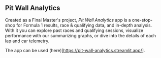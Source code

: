 ## Pit Wall Analytics

Created as a Final Master's project, _Pit Wall Analytics_ app is a one-stop-shop for Formula 1 results, 
race & qualifying data, and in-depth analysis. With it you can explore past races and qualifying sessions,
visualize performance with our summarizing graphs, or dive into the details of each
lap and car telemetry.
    

The app can be used (here)[https://pit-wall-analytics.streamlit.app/].